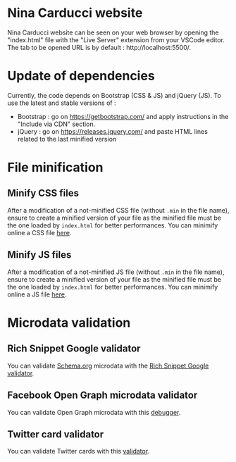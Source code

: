 # Nina Carducci website

Nina Carducci website can be seen on your web browser by opening the "index.html" file with the "Live Server" extension from your VSCode editor. The tab to be opened URL is by default : http://localhost:5500/.

# Update of dependencies

Currently, the code depends on Bootstrap (CSS & JS) and jQuery (JS). To use the latest and stable versions of :

- Bootstrap : go on https://getbootstrap.com/ and apply instructions in the "Include via CDN" section.
- jQuery : go on https://releases.jquery.com/ and paste HTML lines related to the last minified version

# File minification

## Minify CSS files

After a modification of a not-minified CSS file (without `.min` in the file name), ensure to create a minified version of your file as the minified file must be the one loaded by `index.html` for better performances.
You can minimify online a CSS file [here](https://www.toptal.com/developers/cssminifier).

## Minify JS files

After a modification of a not-minified JS file (without `.min` in the file name), ensure to create a minified version of your file as the minified file must be the one loaded by `index.html` for better performances.
You can minimify online a JS file [here](https://skalman.github.io/UglifyJS-online/).

# Microdata validation

## Rich Snippet Google validator

You can validate [Schema.org](https://www.schema.org/) microdata with the [Rich Snippet Google validator](https://search.google.com/test/rich-results).

## Facebook Open Graph microdata validator

You can validate Open Graph microdata with this [debugger](https://developers.facebook.com/tools/debug/).

## Twitter card validator

You can validate Twitter cards with this [validator](https://cards-dev.twitter.com/validator).
